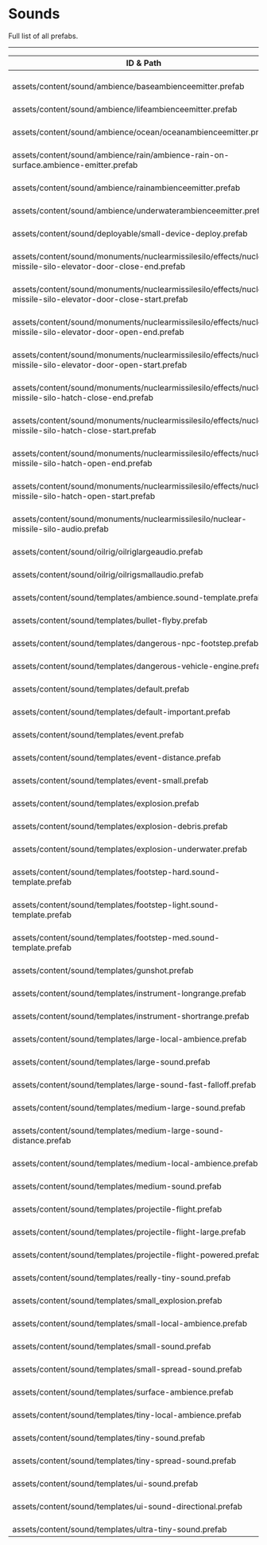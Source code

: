 # Sounds
Full list of all <Badge type="warning" text="58"/> prefabs.

---
| ID & Path |
| --- |
| <a href="#2474674518"><Badge id="2474674518" type="tip" text="#"/></a> <Badge type="tip" text="2474674518"/> <br> assets/content/sound/ambience/baseambienceemitter.prefab |
| <a href="#477050689"><Badge id="477050689" type="tip" text="#"/></a> <Badge type="tip" text="477050689"/> <br> assets/content/sound/ambience/lifeambienceemitter.prefab |
| <a href="#1899961283"><Badge id="1899961283" type="tip" text="#"/></a> <Badge type="tip" text="1899961283"/> <br> assets/content/sound/ambience/ocean/oceanambienceemitter.prefab |
| <a href="#3033744501"><Badge id="3033744501" type="tip" text="#"/></a> <Badge type="tip" text="3033744501"/> <br> assets/content/sound/ambience/rain/ambience-rain-on-surface.ambience-emitter.prefab |
| <a href="#1187663883"><Badge id="1187663883" type="tip" text="#"/></a> <Badge type="tip" text="1187663883"/> <br> assets/content/sound/ambience/rainambienceemitter.prefab |
| <a href="#1074045310"><Badge id="1074045310" type="tip" text="#"/></a> <Badge type="tip" text="1074045310"/> <br> assets/content/sound/ambience/underwaterambienceemitter.prefab |
| <a href="#3142585907"><Badge id="3142585907" type="tip" text="#"/></a> <Badge type="tip" text="3142585907"/> <br> assets/content/sound/deployable/small-device-deploy.prefab |
| <a href="#2211106263"><Badge id="2211106263" type="tip" text="#"/></a> <Badge type="tip" text="2211106263"/> <br> assets/content/sound/monuments/nuclearmissilesilo/effects/nuclear-missile-silo-elevator-door-close-end.prefab |
| <a href="#3468265436"><Badge id="3468265436" type="tip" text="#"/></a> <Badge type="tip" text="3468265436"/> <br> assets/content/sound/monuments/nuclearmissilesilo/effects/nuclear-missile-silo-elevator-door-close-start.prefab |
| <a href="#2890935306"><Badge id="2890935306" type="tip" text="#"/></a> <Badge type="tip" text="2890935306"/> <br> assets/content/sound/monuments/nuclearmissilesilo/effects/nuclear-missile-silo-elevator-door-open-end.prefab |
| <a href="#2044196489"><Badge id="2044196489" type="tip" text="#"/></a> <Badge type="tip" text="2044196489"/> <br> assets/content/sound/monuments/nuclearmissilesilo/effects/nuclear-missile-silo-elevator-door-open-start.prefab |
| <a href="#1354007505"><Badge id="1354007505" type="tip" text="#"/></a> <Badge type="tip" text="1354007505"/> <br> assets/content/sound/monuments/nuclearmissilesilo/effects/nuclear-missile-silo-hatch-close-end.prefab |
| <a href="#3305359494"><Badge id="3305359494" type="tip" text="#"/></a> <Badge type="tip" text="3305359494"/> <br> assets/content/sound/monuments/nuclearmissilesilo/effects/nuclear-missile-silo-hatch-close-start.prefab |
| <a href="#1081189849"><Badge id="1081189849" type="tip" text="#"/></a> <Badge type="tip" text="1081189849"/> <br> assets/content/sound/monuments/nuclearmissilesilo/effects/nuclear-missile-silo-hatch-open-end.prefab |
| <a href="#816406469"><Badge id="816406469" type="tip" text="#"/></a> <Badge type="tip" text="816406469"/> <br> assets/content/sound/monuments/nuclearmissilesilo/effects/nuclear-missile-silo-hatch-open-start.prefab |
| <a href="#1178421866"><Badge id="1178421866" type="tip" text="#"/></a> <Badge type="tip" text="1178421866"/> <br> assets/content/sound/monuments/nuclearmissilesilo/nuclear-missile-silo-audio.prefab |
| <a href="#2018367643"><Badge id="2018367643" type="tip" text="#"/></a> <Badge type="tip" text="2018367643"/> <br> assets/content/sound/oilrig/oilriglargeaudio.prefab |
| <a href="#1777696938"><Badge id="1777696938" type="tip" text="#"/></a> <Badge type="tip" text="1777696938"/> <br> assets/content/sound/oilrig/oilrigsmallaudio.prefab |
| <a href="#2996924195"><Badge id="2996924195" type="tip" text="#"/></a> <Badge type="tip" text="2996924195"/> <br> assets/content/sound/templates/ambience.sound-template.prefab |
| <a href="#3197869613"><Badge id="3197869613" type="tip" text="#"/></a> <Badge type="tip" text="3197869613"/> <br> assets/content/sound/templates/bullet-flyby.prefab |
| <a href="#3857973902"><Badge id="3857973902" type="tip" text="#"/></a> <Badge type="tip" text="3857973902"/> <br> assets/content/sound/templates/dangerous-npc-footstep.prefab |
| <a href="#4078914747"><Badge id="4078914747" type="tip" text="#"/></a> <Badge type="tip" text="4078914747"/> <br> assets/content/sound/templates/dangerous-vehicle-engine.prefab |
| <a href="#1405372227"><Badge id="1405372227" type="tip" text="#"/></a> <Badge type="tip" text="1405372227"/> <br> assets/content/sound/templates/default.prefab |
| <a href="#185339485"><Badge id="185339485" type="tip" text="#"/></a> <Badge type="tip" text="185339485"/> <br> assets/content/sound/templates/default-important.prefab |
| <a href="#4126386232"><Badge id="4126386232" type="tip" text="#"/></a> <Badge type="tip" text="4126386232"/> <br> assets/content/sound/templates/event.prefab |
| <a href="#2503140617"><Badge id="2503140617" type="tip" text="#"/></a> <Badge type="tip" text="2503140617"/> <br> assets/content/sound/templates/event-distance.prefab |
| <a href="#1302065106"><Badge id="1302065106" type="tip" text="#"/></a> <Badge type="tip" text="1302065106"/> <br> assets/content/sound/templates/event-small.prefab |
| <a href="#2575563588"><Badge id="2575563588" type="tip" text="#"/></a> <Badge type="tip" text="2575563588"/> <br> assets/content/sound/templates/explosion.prefab |
| <a href="#3481073026"><Badge id="3481073026" type="tip" text="#"/></a> <Badge type="tip" text="3481073026"/> <br> assets/content/sound/templates/explosion-debris.prefab |
| <a href="#2395110038"><Badge id="2395110038" type="tip" text="#"/></a> <Badge type="tip" text="2395110038"/> <br> assets/content/sound/templates/explosion-underwater.prefab |
| <a href="#1648949566"><Badge id="1648949566" type="tip" text="#"/></a> <Badge type="tip" text="1648949566"/> <br> assets/content/sound/templates/footstep-hard.sound-template.prefab |
| <a href="#3648658576"><Badge id="3648658576" type="tip" text="#"/></a> <Badge type="tip" text="3648658576"/> <br> assets/content/sound/templates/footstep-light.sound-template.prefab |
| <a href="#2208853051"><Badge id="2208853051" type="tip" text="#"/></a> <Badge type="tip" text="2208853051"/> <br> assets/content/sound/templates/footstep-med.sound-template.prefab |
| <a href="#4162643679"><Badge id="4162643679" type="tip" text="#"/></a> <Badge type="tip" text="4162643679"/> <br> assets/content/sound/templates/gunshot.prefab |
| <a href="#488777134"><Badge id="488777134" type="tip" text="#"/></a> <Badge type="tip" text="488777134"/> <br> assets/content/sound/templates/instrument-longrange.prefab |
| <a href="#4192939044"><Badge id="4192939044" type="tip" text="#"/></a> <Badge type="tip" text="4192939044"/> <br> assets/content/sound/templates/instrument-shortrange.prefab |
| <a href="#2004827820"><Badge id="2004827820" type="tip" text="#"/></a> <Badge type="tip" text="2004827820"/> <br> assets/content/sound/templates/large-local-ambience.prefab |
| <a href="#1398210011"><Badge id="1398210011" type="tip" text="#"/></a> <Badge type="tip" text="1398210011"/> <br> assets/content/sound/templates/large-sound.prefab |
| <a href="#2140811543"><Badge id="2140811543" type="tip" text="#"/></a> <Badge type="tip" text="2140811543"/> <br> assets/content/sound/templates/large-sound-fast-falloff.prefab |
| <a href="#2898489146"><Badge id="2898489146" type="tip" text="#"/></a> <Badge type="tip" text="2898489146"/> <br> assets/content/sound/templates/medium-large-sound.prefab |
| <a href="#2708968185"><Badge id="2708968185" type="tip" text="#"/></a> <Badge type="tip" text="2708968185"/> <br> assets/content/sound/templates/medium-large-sound-distance.prefab |
| <a href="#1880005000"><Badge id="1880005000" type="tip" text="#"/></a> <Badge type="tip" text="1880005000"/> <br> assets/content/sound/templates/medium-local-ambience.prefab |
| <a href="#219135589"><Badge id="219135589" type="tip" text="#"/></a> <Badge type="tip" text="219135589"/> <br> assets/content/sound/templates/medium-sound.prefab |
| <a href="#1471668967"><Badge id="1471668967" type="tip" text="#"/></a> <Badge type="tip" text="1471668967"/> <br> assets/content/sound/templates/projectile-flight.prefab |
| <a href="#2132069268"><Badge id="2132069268" type="tip" text="#"/></a> <Badge type="tip" text="2132069268"/> <br> assets/content/sound/templates/projectile-flight-large.prefab |
| <a href="#290862483"><Badge id="290862483" type="tip" text="#"/></a> <Badge type="tip" text="290862483"/> <br> assets/content/sound/templates/projectile-flight-powered.prefab |
| <a href="#3248924299"><Badge id="3248924299" type="tip" text="#"/></a> <Badge type="tip" text="3248924299"/> <br> assets/content/sound/templates/really-tiny-sound.prefab |
| <a href="#4176317484"><Badge id="4176317484" type="tip" text="#"/></a> <Badge type="tip" text="4176317484"/> <br> assets/content/sound/templates/small_explosion.prefab |
| <a href="#1062976956"><Badge id="1062976956" type="tip" text="#"/></a> <Badge type="tip" text="1062976956"/> <br> assets/content/sound/templates/small-local-ambience.prefab |
| <a href="#2533736082"><Badge id="2533736082" type="tip" text="#"/></a> <Badge type="tip" text="2533736082"/> <br> assets/content/sound/templates/small-sound.prefab |
| <a href="#846573508"><Badge id="846573508" type="tip" text="#"/></a> <Badge type="tip" text="846573508"/> <br> assets/content/sound/templates/small-spread-sound.prefab |
| <a href="#388849237"><Badge id="388849237" type="tip" text="#"/></a> <Badge type="tip" text="388849237"/> <br> assets/content/sound/templates/surface-ambience.prefab |
| <a href="#258837767"><Badge id="258837767" type="tip" text="#"/></a> <Badge type="tip" text="258837767"/> <br> assets/content/sound/templates/tiny-local-ambience.prefab |
| <a href="#3500357784"><Badge id="3500357784" type="tip" text="#"/></a> <Badge type="tip" text="3500357784"/> <br> assets/content/sound/templates/tiny-sound.prefab |
| <a href="#3825030306"><Badge id="3825030306" type="tip" text="#"/></a> <Badge type="tip" text="3825030306"/> <br> assets/content/sound/templates/tiny-spread-sound.prefab |
| <a href="#670747005"><Badge id="670747005" type="tip" text="#"/></a> <Badge type="tip" text="670747005"/> <br> assets/content/sound/templates/ui-sound.prefab |
| <a href="#1493747767"><Badge id="1493747767" type="tip" text="#"/></a> <Badge type="tip" text="1493747767"/> <br> assets/content/sound/templates/ui-sound-directional.prefab |
| <a href="#3308064416"><Badge id="3308064416" type="tip" text="#"/></a> <Badge type="tip" text="3308064416"/> <br> assets/content/sound/templates/ultra-tiny-sound.prefab |
